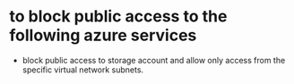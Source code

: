 # to block public access to the following azure services
- block public access to storage account and allow only access from the specific virtual network subnets.